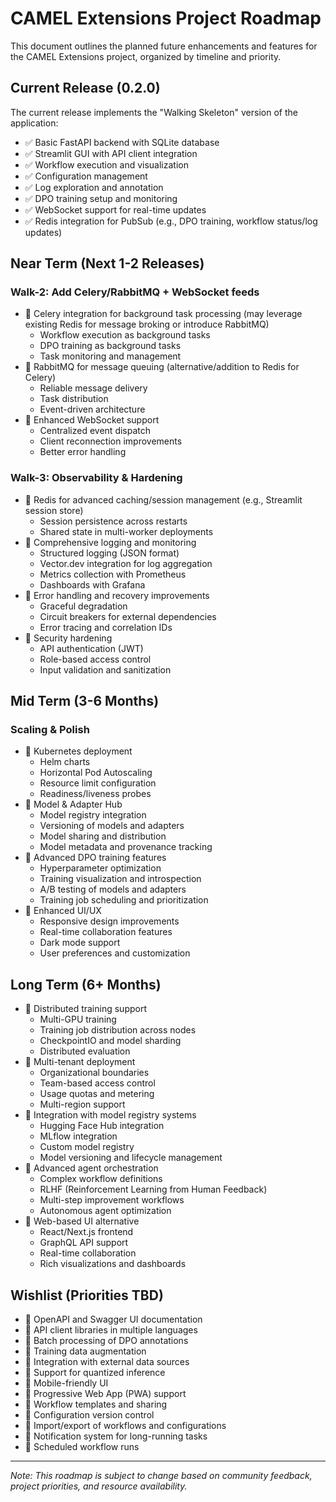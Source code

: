 # CAMEL Extensions Project Roadmap

This document outlines the planned future enhancements and features for the CAMEL Extensions project, organized by timeline and priority.

## Current Release (0.2.0)

The current release implements the "Walking Skeleton" version of the application:

- ✅ Basic FastAPI backend with SQLite database
- ✅ Streamlit GUI with API client integration
- ✅ Workflow execution and visualization
- ✅ Configuration management
- ✅ Log exploration and annotation
- ✅ DPO training setup and monitoring
- ✅ WebSocket support for real-time updates
- ✅ Redis integration for PubSub (e.g., DPO training, workflow status/log updates)

## Near Term (Next 1-2 Releases)

### Walk-2: Add Celery/RabbitMQ + WebSocket feeds

- 🔲 Celery integration for background task processing (may leverage existing Redis for message broking or introduce RabbitMQ)
  - Workflow execution as background tasks
  - DPO training as background tasks
  - Task monitoring and management
- 🔲 RabbitMQ for message queuing (alternative/addition to Redis for Celery)
  - Reliable message delivery
  - Task distribution
  - Event-driven architecture
- 🔲 Enhanced WebSocket support
  - Centralized event dispatch
  - Client reconnection improvements
  - Better error handling

### Walk-3: Observability & Hardening

- 🔲 Redis for advanced caching/session management (e.g., Streamlit session store)
  - Session persistence across restarts
  - Shared state in multi-worker deployments
- 🔲 Comprehensive logging and monitoring
  - Structured logging (JSON format)
  - Vector.dev integration for log aggregation
  - Metrics collection with Prometheus
  - Dashboards with Grafana
- 🔲 Error handling and recovery improvements
  - Graceful degradation
  - Circuit breakers for external dependencies
  - Error tracing and correlation IDs
- 🔲 Security hardening
  - API authentication (JWT)
  - Role-based access control
  - Input validation and sanitization

## Mid Term (3-6 Months)

### Scaling & Polish

- 🔲 Kubernetes deployment
  - Helm charts
  - Horizontal Pod Autoscaling
  - Resource limit configuration
  - Readiness/liveness probes
- 🔲 Model & Adapter Hub
  - Model registry integration
  - Versioning of models and adapters
  - Model sharing and distribution
  - Model metadata and provenance tracking
- 🔲 Advanced DPO training features
  - Hyperparameter optimization
  - Training visualization and introspection
  - A/B testing of models and adapters
  - Training job scheduling and prioritization
- 🔲 Enhanced UI/UX
  - Responsive design improvements
  - Real-time collaboration features
  - Dark mode support
  - User preferences and customization

## Long Term (6+ Months)

- 🔲 Distributed training support
  - Multi-GPU training
  - Training job distribution across nodes
  - CheckpointIO and model sharding
  - Distributed evaluation
- 🔲 Multi-tenant deployment
  - Organizational boundaries
  - Team-based access control
  - Usage quotas and metering
  - Multi-region support
- 🔲 Integration with model registry systems
  - Hugging Face Hub integration
  - MLflow integration
  - Custom model registry
  - Model versioning and lifecycle management
- 🔲 Advanced agent orchestration
  - Complex workflow definitions
  - RLHF (Reinforcement Learning from Human Feedback)
  - Multi-step improvement workflows
  - Autonomous agent optimization
- 🔲 Web-based UI alternative
  - React/Next.js frontend
  - GraphQL API support
  - Real-time collaboration
  - Rich visualizations and dashboards

## Wishlist (Priorities TBD)

- 🔲 OpenAPI and Swagger UI documentation
- 🔲 API client libraries in multiple languages
- 🔲 Batch processing of DPO annotations
- 🔲 Training data augmentation 
- 🔲 Integration with external data sources
- 🔲 Support for quantized inference
- 🔲 Mobile-friendly UI
- 🔲 Progressive Web App (PWA) support
- 🔲 Workflow templates and sharing
- 🔲 Configuration version control
- 🔲 Import/export of workflows and configurations
- 🔲 Notification system for long-running tasks
- 🔲 Scheduled workflow runs

---

*Note: This roadmap is subject to change based on community feedback, project priorities, and resource availability.*